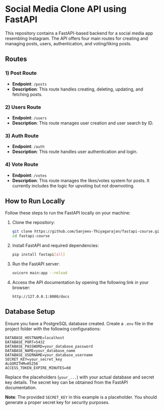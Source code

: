 # Social Media Clone API using FastAPI

This repository contains a FastAPI-based backend for a social media app resembling Instagram. The API offers four main routes for creating and managing posts, users, authentication, and voting/liking posts.

## Routes

### 1) Post Route


- **Endpoint**: `/posts`
- **Description**: This route handles creating, deleting, updating, and fetching posts.

### 2) Users Route

- **Endpoint**: `/users`
- **Description**: This route manages user creation and user search by ID.

### 3) Auth Route

- **Endpoint**: `/auth`
- **Description**: This route handles user authentication and login.

### 4) Vote Route

- **Endpoint**: `/votes`
- **Description**: This route manages the likes/votes system for posts. It currently includes the logic for upvoting but not downvoting.

## How to Run Locally

Follow these steps to run the FastAPI locally on your machine:

1. Clone the repository:

   ```bash
   git clone https://github.com/Sanjeev-Thiyagarajan/fastapi-course.git
   cd fastapi-course
   ```

2. Install FastAPI and required dependencies:

   ```bash
   pip install fastapi[all]
   ```

3. Run the FastAPI server:

   ```bash
   uvicorn main:app --reload
   ```

4. Access the API documentation by opening the following link in your browser:

   ```
   http://127.0.0.1:8000/docs
   ```

## Database Setup

Ensure you have a PostgreSQL database created. Create a `.env` file in the project folder with the following configurations:

```dotenv
DATABASE_HOSTNAME=localhost
DATABASE_PORT=5432
DATABASE_PASSWORD=your_database_password
DATABASE_NAME=your_database_name
DATABASE_USERNAME=your_database_username
SECRET_KEY=your_secret_key
ALGORITHM=HS256
ACCESS_TOKEN_EXPIRE_MINUTES=60
```

Replace the placeholders (`your_...`) with your actual database and secret key details. The secret key can be obtained from the FastAPI documentation.

**Note**: The provided `SECRET_KEY` in this example is a placeholder. You should generate a proper secret key for security purposes.
